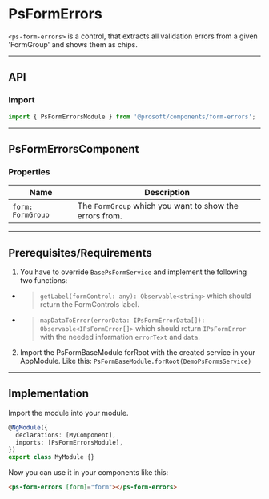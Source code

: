 <link href="style.css" rel="stylesheet"></link>

# PsFormErrors <a name="PsFormErrors"></a>

`<ps-form-errors>` is a control, that extracts all validation errors from a given 'FormGroup' and shows them as chips.

---

## API <a name="PsFormErrorsApi"></a>

### Import <a name="PsFormErrorsImport"></a>

```ts | js
import { PsFormErrorsModule } from '@prosoft/components/form-errors';
```

---

## PsFormErrorsComponent <a name="PsFormErrorsComponent"></a>

### Properties <a name="PsFormErrorsComponentProperties"></a>

| Name              | Description                                             |
| ----------------- | ------------------------------------------------------- |
| `form: FormGroup` | The `FormGroup` which you want to show the errors from. |

---

## Prerequisites/Requirements <a name="PsFormErrorsRequirements"></a>

1. You have to override `BasePsFormService` and implement the following two functions:

- > `getLabel(formControl: any): Observable<string>` which should return the FormControls label.
- > `mapDataToError(errorData: IPsFormErrorData[]): Observable<IPsFormError[]>` which should return `IPsFormError` with the needed information `errorText` and `data`.

2. Import the PsFormBaseModule forRoot with the created service in your AppModule. Like this:
   `PsFormBaseModule.forRoot(DemoPsFormsService)`

---

## Implementation <a name="PsFormErrorsImplementation"></a>

Import the module into your module.

```ts | js
@NgModule({
  declarations: [MyComponent],
  imports: [PsFormErrorsModule],
})
export class MyModule {}
```

Now you can use it in your components like this:

```html
<ps-form-errors [form]="form"></ps-form-errors>
```
